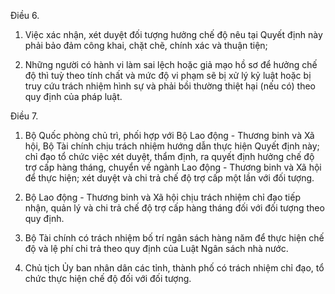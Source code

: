 Điều 6.

1. Việc xác nhận, xét duyệt đối tượng hưởng chế độ nêu tại Quyết định này phải bảo đảm công khai, chặt chẽ, chính xác và thuận tiện;

2. Những người có hành vi làm sai lệch hoặc giả mạo hồ sơ để hưởng chế độ thì tuỳ theo tính chất và mức độ vi phạm sẽ bị xử lý kỷ luật hoặc bị truy cứu trách nhiệm hình sự và phải bồi thường thiệt hại (nếu có) theo quy định của pháp luật.

Điều 7.

1. Bộ Quốc phòng chủ trì, phối hợp với Bộ Lao động - Thương binh và Xã hội, Bộ Tài chính chịu trách nhiệm hướng dẫn thực hiện Quyết định này; chỉ đạo tổ chức việc xét duyệt, thẩm định, ra quyết định hưởng chế độ trợ cấp hàng tháng, chuyển về ngành Lao động - Thương binh và Xã hội để thực hiện; xét duyệt và chi trả chế độ trợ cấp một lần với đối tượng.

2. Bộ Lao động - Thương binh và Xã hội chịu trách nhiệm chỉ đạo tiếp nhận, quản lý và chi trả chế độ trợ cấp hàng tháng đối với đối tượng theo quy định.

3. Bộ Tài chính có trách nhiệm bố trí ngân sách hàng năm để thực hiện chế độ và lệ phí chi trả theo quy định của Luật Ngân sách nhà nước.

4. Chủ tịch Ủy ban nhân dân các tỉnh, thành phố có trách nhiệm chỉ đạo, tổ chức thực hiện chế độ đối với đối tượng.